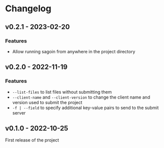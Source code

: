 # Changelog

## v0.2.1 - 2023-02-20

### Features

- Allow running sagoin from anywhere in the project directory

## v0.2.0 - 2022-11-19

### Features

- `--list-files` to list files without submitting them
- `--client-name` and `--client-version` to change the client name and version used to submit the project
- `-f | --field` to specify additional key-value pairs to send to the submit server

## v0.1.0 - 2022-10-25

First release of the project
